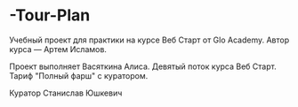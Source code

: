 # -Tour-Plan

Учебный проект для практики на курсе Веб Старт от Glo Academy. Автор курса — Артем Исламов.

Проект выполняет
Васяткина Алиса. Девятый поток курса Веб Старт. Тариф "Полный фарш" с куратором.

Куратор 
Станислав Юшкевич